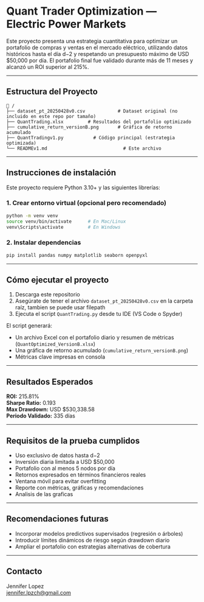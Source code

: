 # Quant Trader Optimization — Electric Power Markets

Este proyecto presenta una estrategia cuantitativa para optimizar un portafolio de compras y ventas en el mercado eléctrico, utilizando datos históricos hasta el día d−2 y respetando un presupuesto máximo de USD $50,000 por día. El portafolio final fue validado durante más de 11 meses y alcanzó un ROI superior al 215%.

---

##  Estructura del Proyecto

```
📁 /
├── dataset_pt_20250428v0.csv            # Dataset original (no incluido en este repo por tamaño)
├── QuantTrading.xlsx         # Resultados del portafolio optimizado
├── cumulative_return_versionB.png       # Gráfica de retorno acumulado
├── QuantTradingv1.py           # Código principal (estrategia optimizada)
└── READMEv1.md                            # Este archivo
```

---

## Instrucciones de instalación

Este proyecto requiere Python 3.10+ y las siguientes librerías:

### 1. Crear entorno virtual (opcional pero recomendado)
```bash
python -m venv venv
source venv/bin/activate      # En Mac/Linux
venv\Scripts\activate         # En Windows
```

### 2. Instalar dependencias
```bash
pip install pandas numpy matplotlib seaborn openpyxl
```

---

## Cómo ejecutar el proyecto

1. Descarga este repositorio
2. Asegúrate de tener el archivo `dataset_pt_20250428v0.csv` en la carpeta raíz, tambien se puede usar filepath
3. Ejecuta el script `QuantTrading.py` desde tu IDE (VS Code o Spyder)

El script generará:
- Un archivo Excel con el portafolio diario y resumen de métricas (`QuantOptimized_VersionB.xlsx`)
- Una gráfica de retorno acumulado (`cumulative_return_versionB.png`)
- Métricas clave impresas en consola

---

## Resultados Esperados

**ROI:** 215.81%  
**Sharpe Ratio:** 0.193  
**Max Drawdown:** USD $530,338.58  
**Periodo Validado:** 335 días

---

## Requisitos de la prueba cumplidos

- Uso exclusivo de datos hasta d−2
- Inversión diaria limitada a USD $50,000
- Portafolio con al menos 5 nodos por día
- Retornos expresados en términos financieros reales
- Ventana móvil para evitar overfitting
- Reporte con métricas, gráficas y recomendaciones
- Analisis de las graficas
---

## Recomendaciones futuras

- Incorporar modelos predictivos supervisados (regresión o árboles)
- Introducir límites dinámicos de riesgo según drawdown diario
- Ampliar el portafolio con estrategias alternativas de cobertura

---

## Contacto

Jennifer Lopez   
jennifer.lpzch@gmail.com 
